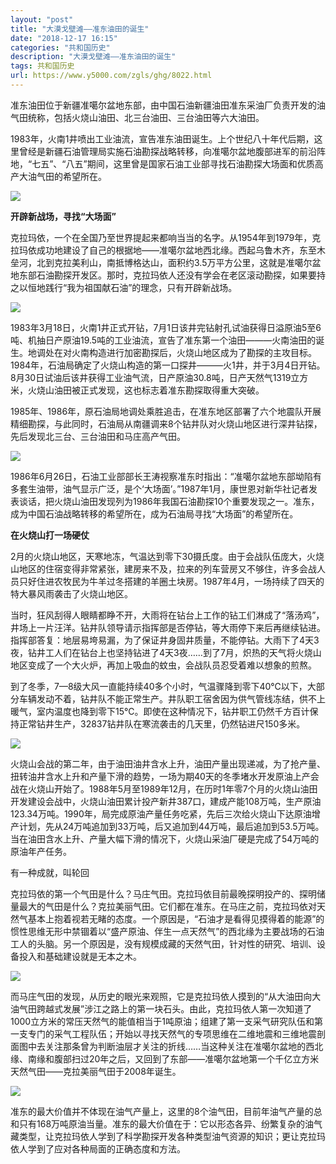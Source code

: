 ```yaml
---
layout: "post"
title: "大漠戈壁滩——准东油田的诞生"
date: "2018-12-17 16:15"
categories: "共和国历史"
description: "大漠戈壁滩——准东油田的诞生"
tags: 共和国历史
url: https://www.y5000.com/zgls/ghg/8022.html
---
```






准东油田位于新疆准噶尔盆地东部，由中国石油新疆油田准东采油厂负责开发的油气田统称，包括火烧山油田、北三台油田、三台油田等六大油田。

1983年，火南1井喷出工业油流，宣告准东油田诞生。上个世纪八十年代后期，这里曾经是新疆石油管理局实施石油勘探战略转移，向准噶尔盆地腹部进军的前沿阵地，“七五”、“八五”期间，这里曾是国家石油工业部寻找石油勘探大场面和优质高产大油气田的希望所在。

![](https://img.y5000.com/uploads/allimg/161222/1143491O5-0.jpg)

**开辟新战场，寻找“大场面”**

克拉玛依，一个在全国乃至世界提起来都响当当的名字。从1954年到1979年，克拉玛依成功地建设了自己的根据地——准噶尔盆地西北缘。西起乌鲁木齐，东至木垒河，北到克拉美利山，南抵博格达山，面积约3.5万平方公里，这就是准噶尔盆地东部石油勘探开发区。那时，克拉玛依人还没有学会在老区滚动勘探，如果要持之以恒地践行“我为祖国献石油”的理念，只有开辟新战场。

![](https://img.y5000.com/uploads/allimg/161222/1143492L5-1.jpg)

1983年3月18日，火南1井正式开钻，7月1日该井完钻射孔试油获得日溢原油5至6吨、机抽日产原油19.5吨的工业油流，宣告了准东第一个油田———火南油田的诞生。地调处在对火南构造进行加密勘探后，火烧山地区成为了勘探的主攻目标。1984年，石油局确定了火烧山构造的第一口探井———火1井，并于3月4日开钻。8月30日试油后该井获得工业油气流，日产原油30.8吨，日产天然气1319立方米，火烧山油田被正式发现，这也标志着准东勘探取得重大突破。

1985年、1986年，原石油局地调处乘胜追击，在准东地区部署了六个地震队开展精细勘探，与此同时，石油局从南疆调来8个钻井队对火烧山地区进行深井钻探，先后发现北三台、三台油田和马庄高产气田。

![](https://img.y5000.com/uploads/allimg/161222/8-1612221133432c.jpg)

1986年6月26日，石油工业部部长王涛视察准东时指出：“准噶尔盆地东部坳陷有多套生油带，油气显示广泛，是个‘大场面’。”1987年1月，康世恩对新华社记者发表谈话，把火烧山油田发现列为1986年我国石油勘探10个重要发现之一。准东，成为中国石油战略转移的希望所在，成为石油局寻找“大场面”的希望所在。

**在火烧山打一场硬仗**

2月的火烧山地区，天寒地冻，气温达到零下30摄氏度。由于会战队伍庞大，火烧山地区的住宿变得非常紧张，建房来不及，拉来的列车营房又不够住，许多会战人员只好住进农牧民为牛羊过冬搭建的羊圈土块房。1987年4月，一场持续了四天的特大暴风雨袭击了火烧山地区。

当时，狂风刮得人眼睛都睁不开，大雨将在钻台上工作的钻工们淋成了“落汤鸡”，井场上一片汪洋。钻井队领导请示指挥部是否停钻，等大雨停下来后再继续钻进。指挥部答复：地层易垮易漏，为了保证井身固井质量，不能停钻。大雨下了4天3夜，钻井工人们在钻台上也坚持钻进了4天3夜……到了7月，炽热的天气将火烧山地区变成了一个大火炉，再加上吸血的蚊虫，会战队员忍受着难以想象的煎熬。

到了冬季，7—8级大风一直能持续40多个小时，气温骤降到零下40℃以下，大部分车辆发动不着，钻井队不能正常生产。井队职工宿舍因为供气管线冻结，供不上暖气，室内温度也降到零下15℃。即使在这种情况下，钻井职工仍然千方百计保持正常钻井生产，32837钻井队在寒流袭击的几天里，仍然钻进尺150多米。

![](https://img.y5000.com/uploads/allimg/161222/1143492361-2.jpg)

火烧山会战的第二年，由于油田油井含水上升，油田产量出现递减，为了抢产量、扭转油井含水上升和产量下滑的趋势，一场为期40天的冬季堵水开发原油上产会战在火烧山开始了。1988年5月至1989年12月，在历时1年零7个月的火烧山油田开发建设会战中，火烧山油田累计投产新井387口，建成产能108万吨，生产原油123.34万吨。1990年，局完成原油产量任务吃紧，先后三次给火烧山下达原油增产计划，先从24万吨追加到33万吨，后又追加到44万吨，最后追加到53.5万吨。当在油田含水上升、产量大幅下滑的情况下，火烧山采油厂硬是完成了54万吨的原油年产任务。

有一种成就，叫轮回

克拉玛依的第一个气田是什么？马庄气田。克拉玛依目前最晚探明投产的、探明储量最大的气田是什么？克拉美丽气田。它们都在准东。在马庄之前，克拉玛依对天然气基本上抱着视若无睹的态度。一个原因是，“石油才是看得见摸得着的能源”的惯性思维无形中禁锢着以“盛产原油、伴生一点天然气”的西北缘为主要战场的石油工人的头脑。另一个原因是，没有规模成藏的天然气田，针对性的研究、培训、设备投入和基础建设就是无本之木。

![](https://img.y5000.com/uploads/allimg/161222/8-161222113351G8.jpg)

而马庄气田的发现，从历史的眼光来观照，它是克拉玛依人摸到的“从大油田向大油气田跨越式发展”涉江之路上的第一块石头。由此，克拉玛依人第一次知道了1000立方米的常压天然气的能值相当于1吨原油；组建了第一支采气研究队伍和第一支专门的采气工程队伍；开始以寻找天然气的专项思维在二维地震和三维地震剖面图中去关注那条曾为判断油层才关注的折线……当这种关注在准噶尔盆地的西北缘、南缘和腹部扫过20年之后，又回到了东部——准噶尔盆地第一个千亿立方米天然气田——克拉美丽气田于2008年诞生。

![](https://img.y5000.com/uploads/allimg/161222/11434950S-3.jpg)

准东的最大价值并不体现在油气产量上，这里的8个油气田，目前年油气产量的总和只有168万吨原油当量。准东的最大价值在于：它以形态各异、纷繁复杂的油气藏类型，让克拉玛依人学到了科学勘探开发各种类型油气资源的知识；更让克拉玛依人学到了应对各种局面的正确态度和方法。
